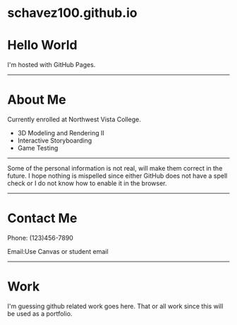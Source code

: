 # schavez100.github.io
<html>
    
<body>
<h1>Hello World</h1>
<p>I'm hosted with GitHub Pages.</p>
</body>
<hr>
    <h1>About Me</h1>
    <p>Currently enrolled at Northwest Vista College.
    <ul> <li> 3D Modeling and Rendering II <li> Interactive Storyboarding <li> Game Testing </li></ul>
    <hr>
    Some of the personal information is not real, will make them correct in the future. I hope nothing is mispelled since either GitHub does not have a spell check or I do not know how to enable it in the browser.</p>
    <hr>
    <h1>Contact Me</h1>
    <p>Phone: (123)456-7890</p>
    <p>Email:Use Canvas or student email</p>
    <hr>
    <h1>Work</h1>
    <p>I'm guessing github related work goes here. That or all work since this will be used as a portfolio.</p>
    
</html>
